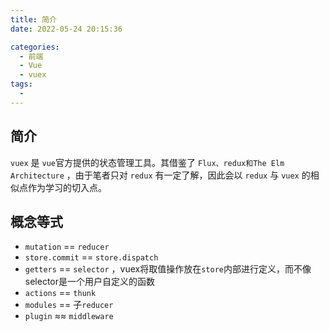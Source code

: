 ```yaml
---
title: 简介
date: 2022-05-24 20:15:36

categories:
  - 前端
  - Vue
  - vuex
tags:
  - 
---
```


## 简介

`vuex` 是 `vue`官方提供的状态管理工具。其借鉴了 `Flux、redux和The Elm Architecture` ，由于笔者只对 `redux` 有一定了解，因此会以 `redux` 与 `vuex` 的相似点作为学习的切入点。

## 概念等式

-   `mutation` == `reducer`
-   `store.commit` == `store.dispatch`
-   `getters` == `selector` ，vuex将取值操作放在`store`内部进行定义，而不像selector是一个用户自定义的函数
-   `actions` == `thunk` 
-   `modules` == 子`reducer`
-   `plugin` ≈≈ `middleware`
